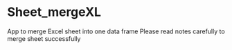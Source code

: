 # Sheet_mergeXL
App to merge Excel sheet into one data frame
Please read notes carefully to merge sheet successfully
